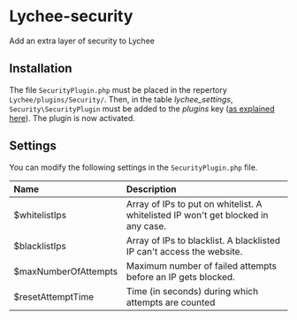 # Lychee-security
Add an extra layer of security to Lychee

## Installation

The file `SecurityPlugin.php` must be placed in the repertory `Lychee/plugins/Security/`. Then, in the table _lychee_settings_, `Security\SecurityPlugin` must be added to the _plugins_ key ([as explained here](/electerious/Lychee/blob/master/docs/Plugins.md#how-to-create-a-plugin)). The plugin is now activated.

## Settings

You can modify the following settings in the `SecurityPlugin.php` file.

| Name | Description |
|:-----------|:------------|
| $whitelistIps | Array of IPs to put on whitelist. A whitelisted IP won't get blocked in any case. |
| $blacklistIps | Array of IPs to blacklist. A blacklisted IP can't access the website. |
| $maxNumberOfAttempts | Maximum number of failed attempts before an IP gets blocked. |
| $resetAttemptTime | Time (in seconds) during which attempts are counted |